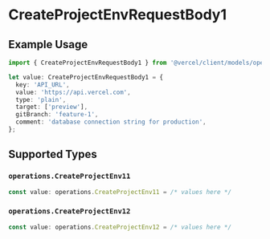 # CreateProjectEnvRequestBody1

## Example Usage

```typescript
import { CreateProjectEnvRequestBody1 } from '@vercel/client/models/operations';

let value: CreateProjectEnvRequestBody1 = {
  key: 'API_URL',
  value: 'https://api.vercel.com',
  type: 'plain',
  target: ['preview'],
  gitBranch: 'feature-1',
  comment: 'database connection string for production',
};
```

## Supported Types

### `operations.CreateProjectEnv11`

```typescript
const value: operations.CreateProjectEnv11 = /* values here */
```

### `operations.CreateProjectEnv12`

```typescript
const value: operations.CreateProjectEnv12 = /* values here */
```
